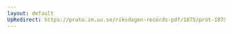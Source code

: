 ```yaml
---
layout: default
UpRedirect: https://pruto.im.uu.se/riksdagen-records-pdf/1875/prot-1875--fk--013/prot-1875--fk--013_001.pdf
---
```

